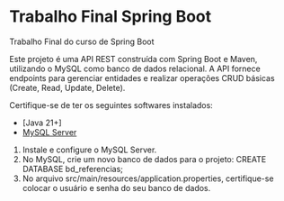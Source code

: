 # Trabalho Final Spring Boot
Trabalho Final do curso de Spring Boot

Este projeto é uma API REST construída com Spring Boot e Maven, utilizando o MySQL como banco de dados relacional. A API fornece endpoints para gerenciar entidades e realizar operações CRUD básicas (Create, Read, Update, Delete).

Certifique-se de ter os seguintes softwares instalados:
- [Java 21+]
- [MySQL Server](https://dev.mysql.com/downloads/mysql/)
  
1. Instale e configure o MySQL Server.
2. No MySQL, crie um novo banco de dados para o projeto:
   CREATE DATABASE bd_referencias;
3. No arquivo src/main/resources/application.properties, certifique-se colocar o usuário e senha do seu banco de dados.

